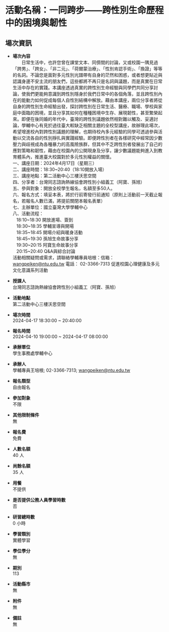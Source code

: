 # 活動名稱：一同跨步——跨性別生命歷程中的困境與韌性

## 場次資訊

- **場次內容**  
　　日常生活中，也許您曾在課堂文本、同儕間的討論，又或校園一隅見過「跨男」、「跨女」、「非二元」、「荷爾蒙治療」、「性別肯認手術」、「換證」等等的名詞。不論您是面對多元性別光譜帶有自身的茫然和困惑，或者想更貼近與認識身邊不安主流的朋友們，這些都將不再只是名詞與議題，而是真實在日常生活中存在的實踐。本講座透過真實的跨性別生命經驗與同學們共同分享討論，使我們更能夠意識到跨性別隱身於我們日常中的各個角落，並且跨性別內在的能動力如何促成每個人自性別結構中解放。藉由本講座，兩位分享者將從自身的跨性別生命經驗出發，探討跨性別在日常生活、醫療、職場、學校與家庭中面臨的困境，並且分享其如何在種種困境中生存、展現韌性，甚至繁榮起來。即便在後同婚的年代中，臺灣的跨性別議題依然相對難以觸及、妥適討論，學輔中心有見於過往臺大較缺乏相關主題的全校型講座，故辦理此場次，希望增進校內對跨性別議題的理解，也期待校內多元經驗的同學可透過參與活動以交流各自的性別掙扎與實踐經驗。即便跨性別者在各樣研究中經常因少數壓力與歧視成為各種暴力的高風險族群，但其中不乏跨性別者發展出了自己的應對策略和韌性，藉由在校園內的公開現身及分享，讓少數議題能夠進入到教育體系內，推進臺大校園對於多元性別權益的關懷。  
一、講座日期：2024年4月17日（星期三）  
二、講座時間：18:30~20:40（18:10開放入場）  
三、講座地點：第二活動中心三樓沃思空間  
四、分享者：台灣同志諮詢熱線協會跨性別小組義工（阿寶、孫旭）  
五、參與對象：開放全校學生報名，名額至多50人。  
六、報名方式：填妥本表，將於行前寄發行前通知（原則上活動前一天截止報名，若報名人數已滿，將提前關閉本報名表單）  
七、主辦單位：國立臺灣大學學輔中心  
八、活動流程：  
&nbsp;&nbsp;&nbsp;18:10~18:30 開放進場、簽到  
&nbsp;&nbsp;&nbsp;18:30~18:35 學輔宣導與開場  
&nbsp;&nbsp;&nbsp;18:35~18:45 開場介紹與暖身活動  
&nbsp;&nbsp;&nbsp;18:45~19:30 孫旭生命故事分享  
&nbsp;&nbsp;&nbsp;19:30~20:15 阿寶生命故事分享  
&nbsp;&nbsp;&nbsp;20:15~20:40 Q&A與綜合討論  
活動相關疑問或需求，請聯絡學輔專員培根：信箱： wangpeiken@ntu.edu.tw 電話： 02-3366-7313 促進校園心理健康及多元文化意識系列活動  

- **授課人**  
台灣同志諮詢熱線協會跨性別小組義工（阿寶、孫旭）

- **活動地點**  
第二活動中心三樓沃思空間

- **場次時間**  
2024-04-17 18:30:00 ~ 20:40:00

- **報名時間**  
2024-04-10 19:00:00 ~ 2024-04-17 08:00:00

- **承辦單位**  
學生事務處學輔中心

- **承辦人**  
學輔專員王培根; 02-3366-7313; wangpeiken@ntu.edu.tw

- **報名類型**  
自由報名

- **參加對象**  
不限

- **其他限制條件**  
無

- **報名費**  
免費

- **人數名額**  
40 人

- **尚餘名額**  
35 人

- **用餐**  
不提供

- **是否提供公務人員學習時數**  
否

- **研習總時數**  
0 小時

- **學習類別**  
實體學習

- **學位學分**  
無

- **期別**  
113

- **活動縣市**  
無

- **附件**  
無

- **備註**  
無
<!-- tcd_original_link https://my.ntu.edu.tw/actregister/sessionView.aspx?actID=20241326_02&sesID=1 -->

